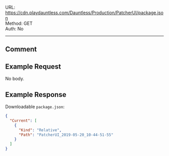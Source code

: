 URL: https://cdn.playdauntless.com/Dauntless/Production/PatcherUI/package.json \
Method: GET \
Auth: No

---

## Comment

## Example Request
No body.

## Example Response
Downloadable `package.json`:
```json
{ 
  "Current": [ 
    { 
      "Kind": "Relative", 
      "Path": "PatcherUI_2019-05-20_10-44-51-55" 
    } 
  ] 
}
```